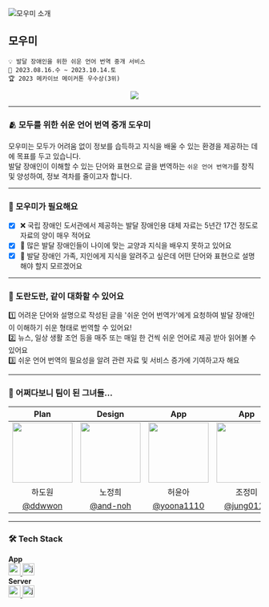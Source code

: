 ![모우미 소개](https://github.com/Makive-moumi/.github/assets/76805879/569d6acc-55e6-4a7b-89c7-fda3c3bf6688)

## 모우미
```
💡 발달 장애인을 위한 쉬운 언어 번역 중개 서비스
📆 2023.08.16.수 ~ 2023.10.14.토
🏆 2023 메카이브 메이커톤 우수상(3위)
```

<div align="center">
  <a href="https://hits.seeyoufarm.com"><img src="https://hits.seeyoufarm.com/api/count/incr/badge.svg?url=https%3A%2F%2Fgithub.com%2FMakive-moumi&count_bg=%236CE0C8&title_bg=%23159A7F&icon=staffbase.svg&icon_color=%23E9F6F2&title=%EB%AA%A8%EC%9A%B0%EB%AF%B8&edge_flat=false"/></a>
</div>

---

### 🫂 모두를 위한 쉬운 언어 번역 중개 도우미
모우미는 모두가 어려움 없이 정보를 습득하고 지식을 배울 수 있는 환경을 제공하는 데에 목표를 두고 있습니다.  
발달 장애인이 이해할 수 있는 단어와 표현으로 글을 번역하는 `쉬운 언어 번역가`를 창직 및 양성하여, 정보 격차를 줄이고자 합니다.  

---

### 🥺 모우미가 필요해요
- [x] ❌ 국립 장애인 도서관에서 제공하는 발달 장애인용 대체 자료는 5년간 17건 정도로 자료의 양이 매우 적어요
- [x] 📖 많은 발달 장애인들이 나이에 맞는 교양과 지식을 배우지 못하고 있어요
- [x] 🤔 발달 장애인 가족, 지인에게 지식을 알려주고 싶은데 어떤 단어와 표현으로 설명해야 할지 모르겠어요

---

### 🤝 도란도란, 같이 대화할 수 있어요
1️⃣ 어려운 단어와 설명으로 작성된 글을 '쉬운 언어 번역가'에게 요청하여 발달 장애인이 이해하기 쉬운 형태로 번역할 수 있어요!  
2️⃣ 뉴스, 일상 생활 조언 등을 매주 또는 매일 한 건씩 쉬운 언어로 제공 받아 읽어볼 수 있어요  
3️⃣ 쉬운 언어 번역의 필요성을 알려 관련 자료 및 서비스 증가에 기여하고자 해요

---

### 👥 어쩌다보니 팀이 된 그녀들...
| Plan | Design | App | App | Server |
| :---: | :---: | :---: | :---: | :---: |
| <img width="120px" src="https://avatars.githubusercontent.com/u/70639119?v=4"/> | <img width="120px" src="https://avatars.githubusercontent.com/u/111678149?v=4" /> | <img width="120px" src="https://avatars.githubusercontent.com/u/101046600?v=4" /> | <img width="120px" src="https://avatars.githubusercontent.com/u/76805879?v=4" /> | <img width="120px" src="https://avatars.githubusercontent.com/u/69310195?v=4" /> |
| 하도원  | 노정희 | 허윤아 | 조정미 | 이소연 |
| [@ddwwon](https://github.com/ddwwon) | [@and-noh](https://github.com/and-noh) | [@yoona1110](https://github.com/yoona1110) | [@jung0115](https://github.com/jung0115) | [@soyeonii](https://github.com/soyeonii) |

---

### 🛠️ Tech Stack
**App**  
<a href="https://reactnative.dev/" target="_blank" rel="noreferrer"> <img src="https://img.shields.io/badge/react_native-282C34?style=for-the-badge&logo=react&logoColor=#61DAFB" alt="reactnative" height="24"/> </a> <!-- ReactNative -->
<a href="https://developer.mozilla.org/en-US/docs/Web/JavaScript" target="_blank" rel="noreferrer"> <img src="http://img.shields.io/badge/-Javascript-f7e018?style=for-the-badge&logo=javascript&logoColor=black" alt="javascript" height="24"/> </a> <!-- JavaScript -->  
**Server**  
<a href="https://spring.io/projects/spring-boot" target="_blank" rel="noreferrer"> <img src="http://img.shields.io/badge/-spring_boot-6DB33F?style=for-the-badge&logo=springboot&logoColor=white" alt="springboot" height="24"/> </a> <!-- SpringBoot -->
<a href="https://www.java.com" target="_blank" rel="noreferrer"> <img src="https://img.shields.io/badge/java-007396?style=for-the-badge&logo=java&logoColor=white" alt="java" height="24"/> </a> <!-- Java -->  
